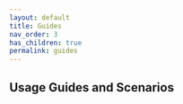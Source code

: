 ```yaml
---
layout: default
title: Guides
nav_order: 3
has_children: true
permalink: guides
---
```


## Usage Guides and Scenarios
